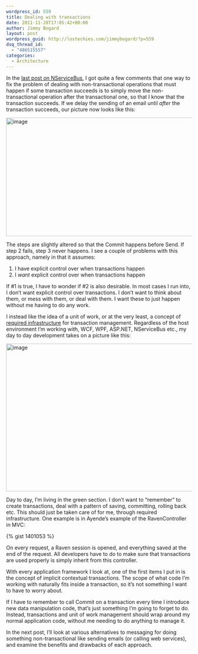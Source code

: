 ```yaml
---
wordpress_id: 559
title: Dealing with transactions
date: 2011-11-28T17:05:42+00:00
author: Jimmy Bogard
layout: post
wordpress_guid: http://lostechies.com/jimmybogard/?p=559
dsq_thread_id:
  - "486515557"
categories:
  - Architecture
---
```

In the [last post on NServiceBus](https://lostechies.com/jimmybogard/2011/11/22/stop-premature-email-sending-with-nservicebus/), I got quite a few comments that one way to fix the problem of dealing with non-transactional operations that must happen if some transaction succeeds is to simply move the non-transactional operation after the transactional one, so that I know that the transaction succeeds. If we delay the sending of an email until _after_ the transaction succeeds, our picture now looks like this:

[<img style="background-image: none; border-bottom: 0px; border-left: 0px; padding-left: 0px; padding-right: 0px; display: inline; border-top: 0px; border-right: 0px; padding-top: 0px" title="image" border="0" alt="image" src="https://lostechies.com/content/jimmybogard/uploads/2011/11/image_thumb3.png" width="575" height="321" />](https://lostechies.com/content/jimmybogard/uploads/2011/11/image3.png)

The steps are slightly altered so that the Commit happens before Send. If step 2 fails, step 3 never happens. I see a couple of problems with this approach, namely in that it assumes:

  1. I have explicit control over when transactions happen
  2. I _want_ explicit control over when transactions happen

If #1 is true, I have to wonder if #2 is also desirable. In most cases I run into, I don’t want explicit control over transactions. I don’t want to think about them, or mess with them, or deal with them. I want these to just happen without me having to do any work.

I instead like the idea of a unit of work, or at the very least, a concept of [required infrastructure](http://ayende.com/blog/136193/the-required-infrastructure-frees-you-from-infrastructure-decisions) for transaction management. Regardless of the host environment I’m working with, WCF, WPF, ASP.NET, NServiceBus etc., my day to day development takes on a picture like this:

[<img style="background-image: none; border-bottom: 0px; border-left: 0px; padding-left: 0px; padding-right: 0px; display: inline; border-top: 0px; border-right: 0px; padding-top: 0px" title="image" border="0" alt="image" src="https://lostechies.com/content/jimmybogard/uploads/2011/11/image_thumb4.png" width="607" height="400" />](https://lostechies.com/content/jimmybogard/uploads/2011/11/image4.png)

Day to day, I’m living in the green section. I don’t want to “remember” to create transactions, deal with a pattern of saving, committing, rolling back etc. This should just be taken care of for me, through required infrastructure. One example is in Ayende’s example of the RavenController in MVC:

{% gist 1401053 %}

On every request, a Raven session is opened, and everything saved at the end of the request. All developers have to do to make sure that transactions are used properly is simply inherit from this controller.

With every application framework I look at, one of the first items I put in is the concept of implicit contextual transactions. The scope of what code I’m working with naturally fits inside a transaction, so it’s not something I want to have to worry about.

If I have to remember to call Commit on a transaction every time I introduce new data manipulation code, that’s just something I’m going to forget to do. Instead, transactions and unit of work management should wrap around my normal application code, without me needing to do anything to manage it.

In the next post, I’ll look at various alternatives to messaging for doing something non-transactional like sending emails (or calling web services), and examine the benefits and drawbacks of each approach.
